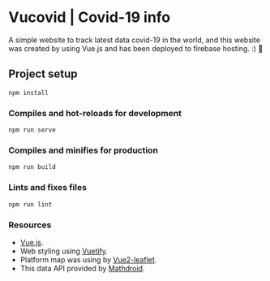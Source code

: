 # Vucovid | Covid-19 info

A simple website to track latest data covid-19 in the world, and this website was created by using Vue.js and has been deployed to firebase hosting. :) :tada:
## Project setup
```
npm install
```

### Compiles and hot-reloads for development
```
npm run serve
```

### Compiles and minifies for production
```
npm run build
```

### Lints and fixes files
```
npm run lint
```

### Resources
* [Vue.js](https://vuejs.org).
* Web styling using [Vuetify](https://vuetifyjs.com/).
* Platform map was using by [Vue2-leaflet](http://vue2-leaflet.netlify.com/).
* This data API provided by [Mathdroid](https://github.com/mathdroid/covid-19-api).
